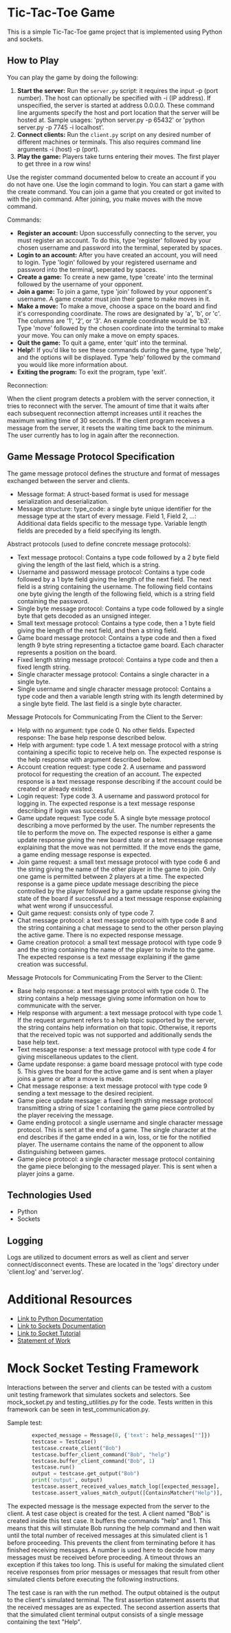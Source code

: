 # Tic-Tac-Toe Game 

This is a simple Tic-Tac-Toe game project that is implemented using Python and sockets. 

## How to Play
You can play the game by doing the following:

1. **Start the server:** Run the `server.py` script: it requires the input -p (port number). The host can optionally be specified with -i (IP address). If unspecified, the server is started at address 0.0.0.0. These command line arguments specify the host and port location that the server will be hosted at. Sample usages: 'python server.py -p 65432' or 'python server.py -p 7745 -i localhost'.
2. **Connect clients:** Run the `client.py` script on any desired number of different machines or terminals. This also requires command line arguments -i (host) -p (port).
3. **Play the game:** Players take turns entering their moves. The first player to get three in a row wins!

Use the register command documented below to create an account if you do not have one. Use the login command to login. You can start a game with the create command. You can join a game that you created or got invited to with the join command. After joining, you make moves with the move command.

Commands:
* **Register an account:** Upon successfully connecting to the server, you must register an account. To do this, type 'register' followed by your chosen username and password into the terminal, seperated by spaces.
* **Login to an account:** After you have created an account, you will need to login. Type 'login' followed by your registered username and password into the terminal, seperated by spaces.
* **Create a game:** To create a new game, type 'create' into the terminal followed by the username of your opponent.
* **Join a game:** To join a game, type 'join' followed by your opponent's username. A game creator must join their game to make moves in it. 
* **Make a move:** To make a move, choose a space on the board and find it's corresponding coordinate. The rows are designated by 'a', 'b', or 'c'. The columns are '1', '2', or '3'. An example coordinate would be 'b3'. Type 'move' followed by the chosen coordinate into the terminal to make your move. You can only make a move on empty spaces.
* **Quit the game:** To quit a game, enter 'quit' into the terminal.
* **Help!:** If you'd like to see these commands during the game, type 'help', and the options will be displayed. Type 'help' followed by the command you would like more information about.
* **Exiting the program:** To exit the program, type 'exit'.

Reconnection:

When the client program detects a problem with the server connection, it tries to reconnect with the server. The amount of time that it waits after each subsequent reconnection attempt increases until it reaches the maximum waiting time of 30 seconds. If the client program receives a message from the server, it resets the waiting time back to the minimum. The user currently has to log in again after the reconnection.

## Game Message Protocol Specification
The game message protocol defines the structure and format of messages exchanged between the server and clients.
* Message format: A struct-based format is used for message serialization and deserialization.
* Message structure: type_code: a single byte unique identifier for the message type at the start of every message. Field 1, Field 2, ...: Additional data fields specific to the message type. Variable length fields are preceded by a field specifying its length.

Abstract protocols (used to define concrete message protocols):
* Text message protocol: Contains a type code followed by a 2 byte field giving the length of the last field, which is a string.
* Username and password message protocol: Contains a type code followed by a 1 byte field giving the length of the next field. The next field is a string containing the username. The following field contains one byte giving the length of the following field, which is a string field containing the password. 
* Single byte message protocol: Contains a type code followed by a single byte that gets decoded as an unsigned integer. 
* Small text message protocol: Contains a type code, then a 1 byte field giving the length of the next field, and then a string field.
* Game board message protocol: Contains a type code and then a fixed length 9 byte string representing a tictactoe game board. Each character represents a position on the board. 
* Fixed length string message protocol: Contains a type code and then a fixed length string.
* Single character message protocol: Contains a single character in a single byte. 
* Single username and single character message protocol: Contains a type code and then a variable length string with its length determined by a single byte field. The last field is a single byte character.

Message Protocols for Communicating From the Client to the Server:
* Help with no argument: type code 0. No other fields. Expected response: The base help response described below. 
* Help with argument: type code 1. A text message protocol with a string containing a specific topic to receive help on. The expected response is the help response with argument described below.
* Account creation request: type code 2. A username and password protocol for requesting the creation of an account. The expected response is a text message response describing if the account could be created or already existed. 
* Login request: Type code 3. A username and password protocol for logging in. The expected response is a text message response describing if login was successful. 
* Game update request: Type code 5. A single byte message protocol describing a move performed by the user. The number represents the tile to perform the move on. The expected response is either a game update response giving the new board state or a text message response explaining that the move was not permitted. If the move ends the game, a game ending message response is expected. 
* Join game request: a small text message protocol with type code 6 and the string giving the name of the other player in the game to join. Only one game is permitted between 2 players at a time. The expected response is a game piece update message describing the piece controlled by the player followed by a game update response giving the state of the board if successful and a text message response explaining what went wrong if unsuccessful.
* Quit game request: consists only of type code 7.
* Chat message protocol: a text message protocol with type code 8 and the string containing a chat message to send to the other person playing the active game. There is no expected response message.
* Game creation protocol: a small text message protocol with type code 9 and the string containing the name of the player to invite to the game. The expected response is a text message explaining if the game creation was successful. 

Message Protocols for Communicating From the Server to the Client:
* Base help response: a text message protocol with type code 0. The string contains a help message giving some information on how to communicate with the server.
* Help response with argument: a text message protocol with type code 1. If the request argument refers to a help topic supported by the server, the string contains help information on that topic. Otherwise, it reports that the received topic was not supported and additionally sends the base help text.
* Text message response: a text message protocol with type code 4 for giving miscellaneous updates to the client. 
* Game update response: a game board message protocol with type code 5. This gives the board for the active game and is sent when a player joins a game or after a move is made.
* Chat message response: a text message protocol with type code 9 sending a text message to the desired recipient. 
* Game piece update message: a fixed length string message protocol transmitting a string of size 1 containing the game piece controlled by the player receiving the message.
* Game ending protocol: a single username and single character message protocol. This is sent at the end of a game. The single character at the end describes if the game ended in a win, loss, or tie for the notified player. The username contains the name of the opponent to allow distinguishing between games.
* Game piece protocol: a single character message protocol containing the game piece belonging to the messaged player. This is sent when a player joins a game. 

## Technologies Used
* Python
* Sockets

## Logging
Logs are utilized to document errors as well as client and server connect/disconnect events. These are located in the 'logs' directory under 'client.log' and 'server.log'. 

# Additional Resources
* [Link to Python Documentation](https://docs.python.org/3/)
* [Link to Sockets Documentation](https://docs.python.org/3/library/socket.html#example)
* [Link to Socket Tutorial](https://docs.python.org/3/howto/sockets.html)
* [Statement of Work](https://github.com/FireChickenProductivity/tic-tac-toe-game/blob/main/StatementOfWork.md)

# Mock Socket Testing Framework
Interactions between the server and clients can be tested with a custom unit testing framework that simulates sockets and selectors. See mock_socket.py and testing_utilities.py for the code. Tests written in this framework can be seen in test_communication.py. 

Sample test:

```python
        expected_message = Message(0, {'text': help_messages[""]})
        testcase = TestCase()
        testcase.create_client("Bob")
        testcase.buffer_client_command("Bob", "help")
        testcase.buffer_client_command("Bob", 1)
        testcase.run()
        output = testcase.get_output("Bob")
        print('output', output)
        testcase.assert_received_values_match_log([expected_message], 'Bob')
        testcase.assert_values_match_output([ContainsMatcher("Help")], 'Bob')
```

The expected message is the message expected from the server to the client. A test case object is created for the test. A client named "Bob" is created inside this test case. It buffers the commands "help" and 1. This means that this will stimulate Bob running the help command and then wait until the total number of received messages at this simulated client is 1 before proceeding. This prevents the client from terminating before it has finished receiving messages. A number is used here to decide how many messages must be received before proceeding. A timeout throws an exception if this takes too long. This is useful for making the simulated client receive responses from prior messages or messages that result from other simulated clients before executing the following instructions.

The test case is ran with the run method. The output obtained is the output to the client's simulated terminal. The first assertion statement asserts that the received messages are as expected. The second assertion asserts that that the simulated client terminal output consists of a single message containing the text "Help". 